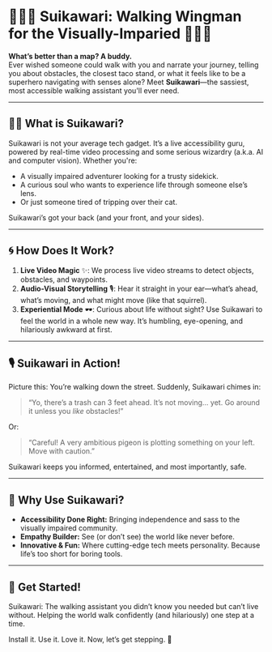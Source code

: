 # 🚶‍♂️🦮 **Suikawari: Walking Wingman for the Visually-Imparied** 🦮🚶‍♀️  

**What’s better than a map? A buddy.**   
Ever wished someone could walk with you and narrate your journey, telling you about obstacles, the closest taco stand, or what it feels like to be a superhero navigating with senses alone? Meet **Suikawari**—the sassiest, most accessible walking assistant you'll ever need.  

---

## 🧑‍🎤 **What is Suikawari?**
Suikawari is not your average tech gadget. It’s a live accessibility guru, powered by real-time video processing and some serious wizardry (a.k.a. AI and computer vision). Whether you're:  
- A visually impaired adventurer looking for a trusty sidekick.  
- A curious soul who wants to experience life through someone else’s lens.  
- Or just someone tired of tripping over their cat.  

Suikawari’s got your back (and your front, and your sides).  

---

## 🌀 **How Does It Work?**
1. **Live Video Magic** ✨: We process live video streams to detect objects, obstacles, and waypoints.  
2. **Audio-Visual Storytelling** 🎙️: Hear it straight in your ear—what’s ahead, what’s moving, and what might move (like that squirrel).  
3. **Experiential Mode** 🕶️: Curious about life without sight? Use Suikawari to feel the world in a whole new way. It’s humbling, eye-opening, and hilariously awkward at first.  

---

## 🎙️ **Suikawari in Action!**  
Picture this: You’re walking down the street. Suddenly, Suikawari chimes in:  
> “Yo, there’s a trash can 3 feet ahead. It’s not moving… yet. Go around it unless you *like* obstacles!”  

Or:  
> “Careful! A very ambitious pigeon is plotting something on your left. Move with caution.”  

Suikawari keeps you informed, entertained, and most importantly, safe.  

---

## 🎯 **Why Use Suikawari?**
- **Accessibility Done Right:** Bringing independence and sass to the visually impaired community.  
- **Empathy Builder:** See (or don’t see) the world like never before.  
- **Innovative & Fun:** Where cutting-edge tech meets personality. Because life’s too short for boring tools.  

---

## 🚀 **Get Started!**  
Suikawari: The walking assistant you didn’t know you needed but can’t live without. Helping the world walk confidently (and hilariously) one step at a time.  

Install it. Use it. Love it. Now, let’s get stepping. 👟
